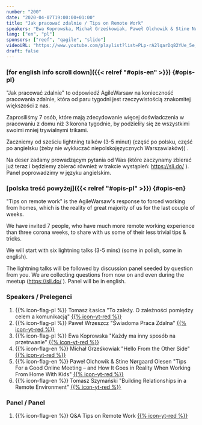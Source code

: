 ```yaml
---
number: "200"
date: "2020-04-07T19:00:00+01:00"
title: "Jak pracować zdalnie / Tips on Remote Work"
speakers: "Ewa Koprowska, Michał Grześkowiak, Paweł Olchowik & Stine Nørgaard Olesen, Paweł Wrzeszcz, Tomasz Łasica, Tomasz Szymański"
lang: ["en", "pl"]
sponsors: ["reef", "qagile", "slido"]
videoURL: "https://www.youtube.com/playlist?list=PLp-rA2lqarDq82YUe_5e_KgOi7kyaT7Zm"
draft: false
---
```


### [for english info scroll down]({{< relref "#opis-en" >}}) {#opis-pl}

"Jak pracować zdalnie" to odpowiedź AgileWarsaw na konieczność pracowania zdalnie, która od paru tygodni jest rzeczywistością znakomitej większości z nas.

Zaprosiliśmy 7 osób, które mają zdecydowanie więcej doświadczenia w pracowaniu z domu niż 3 korona tygodnie, by podzieliły się ze wszystkimi swoimi mniej trywialnymi trikami.

Zaczniemy od sześciu lightning talków (3-5 minut) (część po polsku, część po angielsku (żeby nie wykluczać niepolskojęzycznych Warszawiaków)) .

Na deser zadamy prowadzącym pytania od Was (które zaczynamy zbierać już teraz i będziemy zbierać również w trakcie wystąpień: https://sli.do/ ). Panel poprowadzimy w języku angielskim.


### [polska treść powyżej]({{< relref "#opis-pl" >}}) {#opis-en}

"Tips on remote work" is the AgileWarsaw's response to forced working from homes, which is the reality of great majority of us for the last couple of weeks.

We have invited 7 people, who have much more remote working experience than three corona weeks, to share with us some of their less trivial tips & tricks.

We will start with six lightning talks (3-5 mins) (some in polish, some in english).

The lightning talks will be followed by discussion panel seeded by question from you. We are collecting questions from now on and even during the meetup (https://sli.do/ ). Panel will be in english.

### Speakers / Prelegenci

 1. {{% icon-flag-pl %}} Tomasz Łasica "To zależy. O zależności pomiędzy celem a komunikacją" [{{% icon-yt-red %}}](https://youtu.be/IJzAw4KAvjw)
 1. {{% icon-flag-pl %}} Paweł Wrzeszcz "Świadoma Praca Zdalna" [{{% icon-yt-red %}}](https://youtu.be/WICyKAm9I0M) 
 1. {{% icon-flag-pl %}} Ewa Koprowska "Każdy ma inny sposób na przetrwanie" [{{% icon-yt-red %}}](https://youtu.be/0z94RL0SOig)
 1. {{% icon-flag-en %}} Michał Grześkowiak "Hello From the Other Side" [{{% icon-yt-red %}}](https://youtu.be/ORMqXxKWU78)
 1. {{% icon-flag-en %}} Paweł Olchowik & Stine Nørgaard Olesen "Tips For a Good Online Meeting – and How It Goes in Reality When Working From Home With Kids" [{{% icon-yt-red %}}](https://youtu.be/TWFI5-2vuPI)
 1. {{% icon-flag-en %}} Tomasz Szymański "Building Relationships in a Remote Environment" [{{% icon-yt-red %}}](https://youtu.be/4KVxdLEuC7E)
 
### Panel / Panel
 1. {{% icon-flag-en %}} Q&A Tips on Remote Work [{{% icon-yt-red %}}](https://www.youtube.com/watch?v=CcPG6yZ-ZwA)
